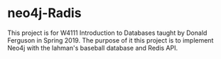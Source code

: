 # neo4j-Radis

This project is for W4111 Introduction to Databases taught by Donald Ferguson in Spring 2019.
The purpose of it this project is to implement Neo4j with the lahman's baseball database and Redis API.
